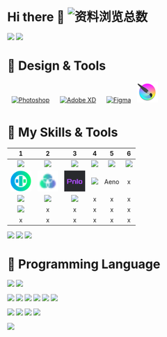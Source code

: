 # Hi there 👋 ![资料浏览总数](https://profile-counter.glitch.me/beanflame/count.svg)
<img width="400" src="https://count.getloli.com/get/@beanflame?theme=gelbooru">
<img width="400" src="https://github-readme-stats.vercel.app/api?username=beanflame&locale=cn&show_icons=true">




# 🌟 **Design & Tools**


<div align="">  
<a href="https://www.adobe.com/in/products/photoshop.html" target="_blank"><img style="margin: 10px" src="https://www.adobe.com/content/dam/acom/one-console/icons_rebrand/ps_appicon.svg" alt="Photoshop" height="48" /></a>
<a href="https://www.adobe.com/in/products/xd.html" target="_blank"><img style="margin: 10px" src="https://profilinator.rishav.dev/skills-assets/adobexd.png" alt="Adobe XD" height="48" /></a>  
<a href="https://www.figma.com/" target="_blank"><img style="margin: 10px" src="https://profilinator.rishav.dev/skills-assets/figma-icon.svg" alt="Figma" height="48" /></a>
<img height="48" src="images/krita.png"/>
</div>



# 🌟 **My Skills & Tools**
1 | 2 | 3 | 4 | 5 | 6
:---:|:---:|:---:|:---:|:---:|:---:
<img height="48" src="https://profilinator.rishav.dev/skills-assets/cplusplus-original.svg"/> | <img height="48" src="https://profilinator.rishav.dev/skills-assets/csharp-original.svg"/> | <img height="48" src="https://profilinator.rishav.dev/skills-assets/java-original-wordmark.svg"/> | <img height="48" src="https://profilinator.rishav.dev/skills-assets/javascript-original.svg"/> | <img height="48" src="https://profilinator.rishav.dev/skills-assets/python-original.svg"/> | <img height="48" src="https://api.iconify.design/file-icons:vala.svg"/> 
<img height="48" src="images/otne.svg"/> | <img height="48" src="images/BPLM.svg"/>  | <img height="48" src="images/pnlo-logo.svg"/> | <img height="48" src="https://github.com/frigate-apps/Frigate/raw/main/Frigate2-logo.svg"/> | Aeno | x
<img height="48" src="https://profilinator.rishav.dev/skills-assets/linux-original.svg"/> | <img height="48" src="https://profilinator.rishav.dev/skills-assets/gnu_bash-icon.svg"/> | <img height="48" src="https://profilinator.rishav.dev/skills-assets/git-scm-icon.svg"/> | x | x | x
<img height="48" src="https://profilinator.rishav.dev/skills-assets/raspberrypi.png"/> | x | x | x | x | x
 x | x | x | x | x | x



 





 

[![](https://img.shields.io/badge/IDE-Visual%20Studio%20Code-blue?style=flat-square&logo=visual-studio-code&logoColor=ffffff)](https://code.visualstudio.com/)
[![](https://img.shields.io/badge/IDE-VisualStudio-672179?style=flat-square&logo=VisualStudio&logoColor=ffffff)](https://visualstudio.microsoft.com/)
[![](https://img.shields.io/badge/IDE-Vim-019733?style=flat-square&logo=vim&logoColor=ffffff)](https://www.vim.org/) 


# 🌟 **Programming Language**



[![](https://img.shields.io/badge/-Otne-00D682?style=flat-square&logo=Otne&logoColor=white)]()
[![](https://img.shields.io/badge/-bplm-47C119?style=flat-square&logo=b&logoColor=white)](https://bplm.vercel.app/) 

[![](https://img.shields.io/badge/-C/C++-007EC6?style=flat-square&logo=c&logoColor=fff)](https://www.cplusplus.com/)
[![](https://img.shields.io/badge/-CSharp-47C119?style=flat-square&logo=CSharp&logoColor=white)](https://CSharp.org/)
[![](https://img.shields.io/badge/-Java-E6882E?style=flat-square&logo=java&logoColor=fff)](https://www.java.com/zh-CN/)
[![](https://img.shields.io/badge/-JavaScript-f7e018?style=flat-square&logo=javascript&logoColor=white)](https://www.ecma-international.org/)
[![](https://img.shields.io/badge/-Python-3e74a2?style=flat-square&logo=Python&logoColor=fff)](https://www.python.org/)
[![](https://img.shields.io/badge/-Vala-934EC5?style=flat-square&logo=V&logoColor=fff)](https://wiki.gnome.org/Projects/Vala/)

[![](https://img.shields.io/badge/-Linux-fcc624?style=flat-square&logo=linux&logoColor=white)](https://www.linuxfoundation.org/)
[![](https://img.shields.io/badge/-Git-f05032?style=flat-square&logo=git&logoColor=white)](https://git-scm.com/)
[![](https://img.shields.io/badge/-Xmake-22A079?style=flat-square&logo=Xmake&logoColor=white)](https://xmake.io/) 
[![](https://img.shields.io/badge/-Cmake-CC3333?style=flat-square&logo=Cmake&logoColor=white)](https://cmake.org/)
















<img  src="https://github-readme-stats.vercel.app/api/top-langs/?username=beanflame&locale=cn&langs_count=10000&layout=compact">







<!-- 

<img height="64" src=""/> <img height="64" src=""/> <img height="64" src=""/> <img width="64" src=""/>

 <img height="64" src="images/Frigate.png"/> 
<img height="64" src="images/xcache-logo.svg"/>
<img height="64" src="images/OrangeCode.svg"/>
<img width="64" src="images/Honkai.png"/>

 [![](https://img.shields.io/badge/-Golang-007D9C?style=flat-square&logo=go&logoColor=fff)](https://golang.google.cn/)

<a href="https://www.adobe.com/in/products/photoshop.html" target="_blank"><img style="margin: 10px" src="https://profilinator.rishav.dev/skills-assets/photoshop-plain.svg" alt="Photoshop" height="50" /></a>  

<a href="https://www.adobe.com/in/products/indesign.html" target="_blank"><img style="margin: 10px" src="https://profilinator.rishav.dev/skills-assets/adobeindesign.svg" alt="Adobe InDesign" height="50" /></a>  

<a href="https://www.adobe.com/in/products/illustrator.html" target="_blank"><img style="margin: 10px" src="https://profilinator.rishav.dev/skills-assets/adobe_illustrator-icon.svg" alt="Illustrator" height="50" /></a>  

 
<img align="right" src="https://github-readme-stats.vercel.app/api?username=beanflame&locale=cn&show_icons=true&count_private=true&theme=react&hide_border=true&bg_color=011C32" />



![:name](https://count.getloli.com/get/@beanflame)  

# zh_cn 
[![Top Langs](https://github-readme-stats.vercel.app/api/top-langs/?username=beanflame&locale=cn&langs_count=8&layout=compact&theme=react&hide_border=true&bg_color=011C32)](https://github.com/beanflame/)
-->


